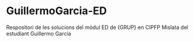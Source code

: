 # GuillermoGarcia-ED
Respositori de les solucions del mòdul ED de {GRUP} en CIPFP Mislata del estudiant Guillermo Garcia